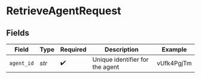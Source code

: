 # RetrieveAgentRequest


## Fields

| Field                           | Type                            | Required                        | Description                     | Example                         |
| ------------------------------- | ------------------------------- | ------------------------------- | ------------------------------- | ------------------------------- |
| `agent_id`                      | *str*                           | :heavy_check_mark:              | Unique identifier for the agent | vUfk4PgjTm                      |